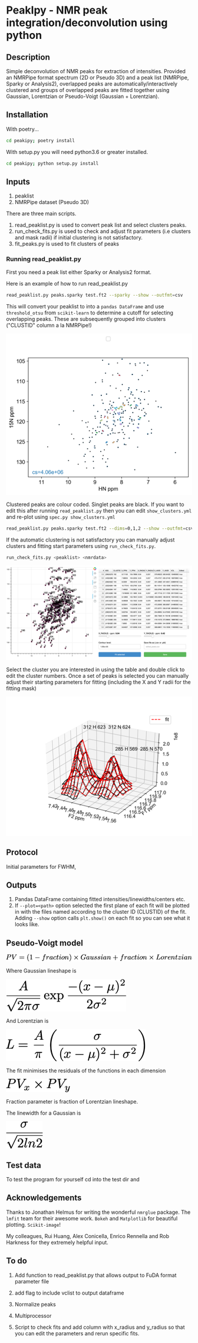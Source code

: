 # PeakIpy - NMR peak integration/deconvolution using python

## Description

Simple deconvolution of NMR peaks for extraction of intensities. Provided an NMRPipe format spectrum (2D or Pseudo 3D) and a peak list (NMRPipe, Sparky or Analysis2), overlapped peaks are automatically/interactively clustered and groups of overlapped peaks are fitted together using Gaussian, Lorentzian or Pseudo-Voigt (Gaussian + Lorentzian).

## Installation

With poetry...

```bash
cd peakipy; poetry install
```

With setup.py you will need python3.6 or greater installed.

```bash
cd peakipy; python setup.py install
```

## Inputs

1. peaklist
2. NMRPipe dataset (Pseudo 3D)

There are three main scripts.

1. read_peaklist.py is used to convert peak list and select clusters peaks.
2. run_check_fits.py is used to check and adjust fit parameters (i.e clusters and mask radii) if initial clustering is not satisfactory.
3. fit_peaks.py is used to fit clusters of peaks


### Running read_peaklist.py

First you need a peak list either Sparky or Analysis2 format.

Here is an example of how to run read_peaklist.py

```bash
read_peaklist.py peaks.sparky test.ft2 --sparky --show --outfmt=csv
```

This will convert your peaklist to into a `pandas DataFrame` and use `threshold_otsu` from `scikit-learn` to determine a cutoff for selecting overlapping peaks.
These are subsequently grouped into clusters ("CLUSTID" column a la NMRPipe!)

![Clustered peaks](images/clusters.png)

Clustered peaks are colour coded. Singlet peaks are black. If you want to edit this after running `read_peaklist.py` then you can edit `show_clusters.yml` and re-plot using `spec.py show_clusters.yml`

```bash
read_peaklist.py peaks.sparky test.ft2 --dims=0,1,2 --show --outfmt=csv
```

If the automatic clustering is not satisfactory you can manually adjust clusters and fitting start parameters using `run_check_fits.py`.

```bash
run_check_fits.py <peaklist> <nmrdata>
```

![Using run_check_fits.py](images/bokeh.png)

Select the cluster you are interested in using the table and double click to edit the cluster numbers. Once a set of peaks is selected you can manually adjust their starting parameters for fitting (including the X and Y radii for the fitting mask)

![Example fit](images/fit.png)


## Protocol

Initial parameters for FWHM,  



## Outputs

1. Pandas DataFrame containing fitted intensities/linewidths/centers etc.
2. If `--plot=<path>` option selected the first plane of each fit will be plotted in <path> with the files named according to the cluster ID (CLUSTID) of the fit. Adding `--show` option calls `plt.show()` on each fit so you can see what it looks like.


## Pseudo-Voigt model

![Pseudo-Voigt](images/equations/pv.tex.png)

Where Gaussian lineshape is

![G](images/equations/G.tex.png)

And Lorentzian is

![L](images/equations/L.tex.png)

The fit minimises the residuals of the functions in each dimension

![PV_xy](images/equations/pv_xy.tex.png)


Fraction parameter is fraction of Lorentzian lineshape.

The linewidth for a Gaussian is

![G_lw](images/equations/G_lw.tex.png)

## Test data

To test the program for yourself cd into the test dir and


## Acknowledgements

Thanks to Jonathan Helmus for writing the wonderful `nmrglue` package.
The `lmfit` team for their awesome work.
`Bokeh` and `Matplotlib` for beautiful plotting.
`Scikit-image`!

My colleagues, Rui Huang, Alex Conicella, Enrico Rennella and Rob Harkness for they extremely helpful input.


## To do

1. Add function to read_peaklist.py that allows output to FuDA format parameter file

2. add flag to include vclist to output dataframe

3. Normalize peaks

4. Multiprocessor

5. Script to check fits and add column with x_radius and y_radius so that you can edit the parameters and rerun specific fits.
